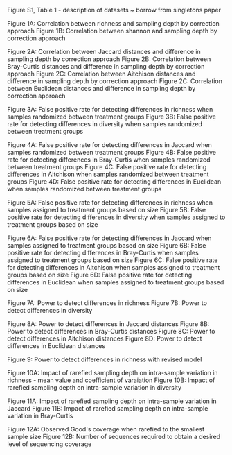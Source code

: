 Figure S1, Table 1 - description of datasets ~ borrow from singletons paper

Figure 1A: Correlation between richness and sampling depth by correction approach
Figure 1B: Correlation between shannon and sampling depth by correction approach 

Figure 2A: Correlation between Jaccard distances and difference in sampling depth by correction approach
Figure 2B: Correlation between Bray-Curtis distances and difference in sampling depth by correction approach
Figure 2C: Correlation between Aitchison distances and difference in sampling depth by correction approach
Figure 2C: Correlation between Euclidean distances and difference in sampling depth by correction approach

Figure 3A: False positive rate for detecting differences in richness when samples randomized between treatment groups
Figure 3B: False positive rate for detecting differences in diversity when samples randomized between treatment groups

Figure 4A: False positive rate for detecting differences in Jaccard when samples randomized between treatment groups
Figure 4B: False positive rate for detecting differences in Bray-Curtis when samples randomized between treatment groups
Figure 4C: False positive rate for detecting differences in Aitchison when samples randomized between treatment groups
Figure 4D: False positive rate for detecting differences in Euclidean when samples randomized between treatment groups

Figure 5A: False positive rate for detecting differences in richness when samples assigned to treatment groups based on size
Figure 5B: False positive rate for detecting differences in diversity when samples assigned to treatment groups based on size

Figure 6A: False positive rate for detecting differences in Jaccard when samples assigned to treatment groups based on size
Figure 6B: False positive rate for detecting differences in Bray-Curtis when samples assigned to treatment groups based on size
Figure 6C: False positive rate for detecting differences in Aitchison when samples assigned to treatment groups based on size
Figure 6D: False positive rate for detecting differences in Euclidean when samples assigned to treatment groups based on size

Figure 7A: Power to detect differences in richness
Figure 7B: Power to detect differences in diversity

Figure 8A: Power to detect differences in Jaccard distances
Figure 8B: Power to detect differences in Bray-Curtis distances
Figure 8C: Power to detect differences in Aitchison distances
Figure 8D: Power to detect differences in Euclidean distances

Figure 9: Power to detect differences in richness with revised model

Figure 10A: Impact of rarefied sampling depth on intra-sample variation in richness - mean value and coefficient of varaiation
Figure 10B: Impact of rarefied sampling depth on intra-sample variation in diversity

Figure 11A: Impact of rarefied sampling depth on intra-sample variation in Jaccard
Figure 11B: Impact of rarefied sampling depth on intra-sample variation in Bray-Curtis

Figure 12A: Observed Good's coverage when rarefied to the smallest sample size
Figure 12B: Number of sequences required to obtain a desired level of sequencing coverage